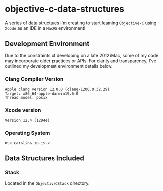 # objective-c-data-structures
A series of data structures I'm creating to start learning `Objective-C` using `Xcode` as an IDE in a `MacOS` environment!

## Development Environment
Due to the constraints of developing on a late 2012 iMac, some of my code may incorporate older practices or APIs. For clarity and transparency, I've outlined my development environment details below.

### Clang Compiler Version
```
Apple clang version 12.0.0 (clang-1200.0.32.29)
Target: x86_64-apple-darwin19.6.0
Thread model: posix
```

### Xcode version
```
Version 12.4 (12D4e)
```

### Operating System
```
OSX Catalina 10.15.7
```


## Data Structures Included

### Stack
Located in the `ObjectiveCStack` directory.
